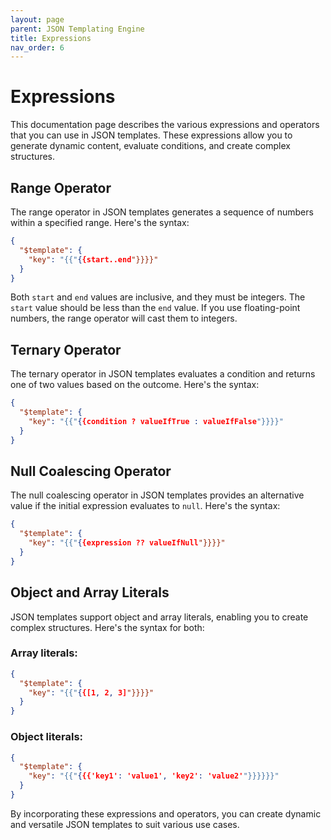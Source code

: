 ```yaml
---
layout: page
parent: JSON Templating Engine
title: Expressions
nav_order: 6
---
```


# Expressions

This documentation page describes the various expressions and operators that you can use in JSON templates. These expressions allow you to generate dynamic content, evaluate conditions, and create complex structures.

## Range Operator

The range operator in JSON templates generates a sequence of numbers within a specified range. Here's the syntax:

```json
{
  "$template": {
    "key": "{{"{{start..end"}}}}"
  }
}
```

Both `start` and `end` values are inclusive, and they must be integers. The `start` value should be less than the `end` value. If you use floating-point numbers, the range operator will cast them to integers.

## Ternary Operator

The ternary operator in JSON templates evaluates a condition and returns one of two values based on the outcome. Here's the syntax:

```json
{
  "$template": {
    "key": "{{"{{condition ? valueIfTrue : valueIfFalse"}}}}"
  }
}
```

## Null Coalescing Operator

The null coalescing operator in JSON templates provides an alternative value if the initial expression evaluates to `null`. Here's the syntax:

```json
{
  "$template": {
    "key": "{{"{{expression ?? valueIfNull"}}}}"
  }
}
```

## Object and Array Literals

JSON templates support object and array literals, enabling you to create complex structures. Here's the syntax for both:

### Array literals:

```json
{
  "$template": {
    "key": "{{"{{[1, 2, 3]"}}}}"
  }
}
```

### Object literals:

```json
{
  "$template": {
    "key": "{{"{{{'key1': 'value1', 'key2': 'value2'"}}}}}}"
  }
}
```

By incorporating these expressions and operators, you can create dynamic and versatile JSON templates to suit various use cases.